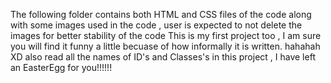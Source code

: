 The following folder contains both HTML and CSS files of the code along with some images used in the code , user is expected to not delete the images for better stability of the code
This is my first project too , I am sure you will find it funny a little becuase of how informally it is written. hahahah XD
also read all the names of ID's and Classes's in this project , I have left an EasterEgg for you!!!!!!

